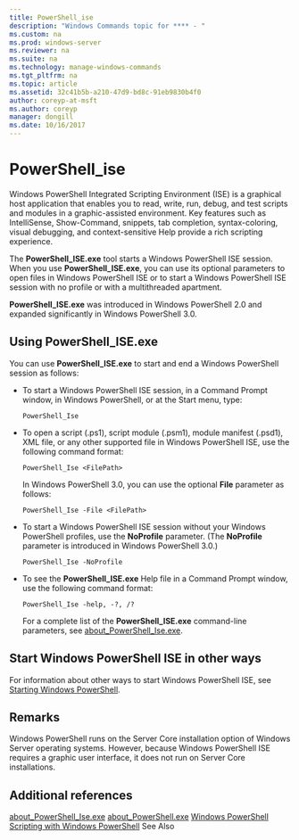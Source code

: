 ```yaml
---
title: PowerShell_ise
description: "Windows Commands topic for **** - "
ms.custom: na
ms.prod: windows-server
ms.reviewer: na
ms.suite: na
ms.technology: manage-windows-commands
ms.tgt_pltfrm: na
ms.topic: article
ms.assetid: 32c41b5b-a210-47d9-bd8c-91eb9830b4f0
author: coreyp-at-msft
ms.author: coreyp
manager: dongill
ms.date: 10/16/2017
---
```


# PowerShell_ise



Windows PowerShell Integrated Scripting Environment (ISE) is a graphical host application that enables you to read, write, run, debug, and test scripts and modules in a graphic-assisted environment. Key features such as IntelliSense, Show-Command, snippets, tab completion, syntax-coloring, visual debugging, and context-sensitive Help provide a rich scripting experience.

The **PowerShell_ISE.exe** tool starts a Windows PowerShell ISE session. When you use **PowerShell_ISE.exe**, you can use its optional parameters to open files in Windows PowerShell ISE or to start a Windows PowerShell ISE session with no profile or with a multithreaded apartment.

**PowerShell_ISE.exe** was introduced in Windows PowerShell 2.0 and expanded significantly in Windows PowerShell 3.0.

## Using PowerShell_ISE.exe

You can use **PowerShell_ISE.exe** to start and end a Windows PowerShell session as follows:
- To start a Windows PowerShell ISE session, in a Command Prompt window, in Windows PowerShell, or at the Start menu, type:  
  ```
  PowerShell_Ise
  ```  
- To open a script (.ps1), script module (.psm1), module manifest (.psd1), XML file, or any other supported file in Windows PowerShell ISE, use the following command format:  
  ```
  PowerShell_Ise <FilePath>
  ```  
  In Windows PowerShell 3.0, you can use the optional **File** parameter as follows:  
  ```
  PowerShell_Ise -File <FilePath>
  ```  
- To start a Windows PowerShell ISE session without your Windows PowerShell profiles, use the **NoProfile** parameter. (The **NoProfile** parameter is introduced in Windows PowerShell 3.0.)  
  ```
  PowerShell_Ise -NoProfile
  ```  
- To see the **PowerShell_ISE.exe** Help file in a Command Prompt window, use the following command format:  
  ```
  PowerShell_Ise -help, -?, /?
  ```  
  For a complete list of the **PowerShell_ISE.exe** command-line parameters, see [about_PowerShell_Ise.exe](https://go.microsoft.com/fwlink/?LinkId=256512).

## Start Windows PowerShell ISE in other ways

For information about other ways to start Windows PowerShell ISE, see [Starting Windows PowerShell](https://go.microsoft.com/fwlink/?LinkID=135259).

## Remarks

Windows PowerShell runs on the Server Core installation option of Windows Server operating systems. However, because Windows PowerShell ISE requires a graphic user interface, it does not run on Server Core installations.

## Additional references

[about_PowerShell_Ise.exe](https://go.microsoft.com/fwlink/?LinkId=256512)
[about_PowerShell.exe](https://go.microsoft.com/fwlink/?LinkID=113439)
[Windows PowerShell](https://go.microsoft.com/fwlink/?LinkID=107116)
[Scripting with Windows PowerShell](https://technet.microsoft.com/scriptcenter/dd742419)
See Also